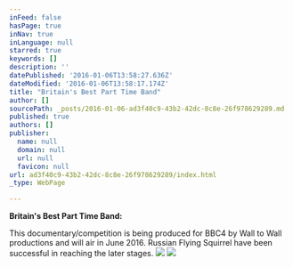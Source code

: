 ```yaml
---
inFeed: false
hasPage: true
inNav: true
inLanguage: null
starred: true
keywords: []
description: ''
datePublished: '2016-01-06T13:58:27.636Z'
dateModified: '2016-01-06T13:58:17.174Z'
title: "Britain's Best Part Time Band"
author: []
sourcePath: _posts/2016-01-06-ad3f40c9-43b2-42dc-8c8e-26f978629289.md
published: true
authors: []
publisher:
  name: null
  domain: null
  url: null
  favicon: null
url: ad3f40c9-43b2-42dc-8c8e-26f978629289/index.html
_type: WebPage

---
```

**Britain's Best Part Time Band:**

This documentary/competition is being produced for BBC4 by Wall to Wall productions and will air in June 2016\. Russian Flying Squirrel have been successful in reaching the later stages.
![](https://the-grid-user-content.s3-us-west-2.amazonaws.com/45a587b7-7244-49f9-a4b3-bdc71bedfc1b.jpg)
![](https://the-grid-user-content.s3-us-west-2.amazonaws.com/d85895f7-85e4-40de-99f1-2cb673b5b67b.jpg)